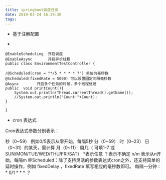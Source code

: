 ```yaml
---
title: springboot调度任务
date: 2019-03-24 16:39:30
tags:
---
```


- 基于注解配置

-

    @EnableScheduling  开启调度
    @EnableAsync       开启异步线程
    public class EnvironmentTestController {
		
    /@Scheduled(cron = "*/5 * * * * ?") 单位为毫秒数
    @Scheduled(fixedRate = 5000) 可以设置固定间隔毫秒数
    @Async        开启多个任务的时候，多个线程处理
    public  void printCount(){
        System.out.println(Thread.currentThread().getName());
        //System.out.println("Count:"+Count);
    }

    }


- cron 表达式

Cron表达式参数分别表示：

秒（0~59） 例如0/5表示从零开始，每隔5秒
分（0~59）
时（0~23）
日（0~31）的某天，需计算
月（0~11）
周几（ 可填1-7 或 SUN/MON/TUE/WED/THU/FRI/SAT）
*表示任意
？表示不确定
n/m 表示从n开始，每隔m
@Scheduled：除了支持灵活的参数表达式cron之外，还支持简单的延时操作，例如 fixedDelay ，fixedRate 填写相应的毫秒数即可。
每隔一分钟： * 0/1 * * * ？